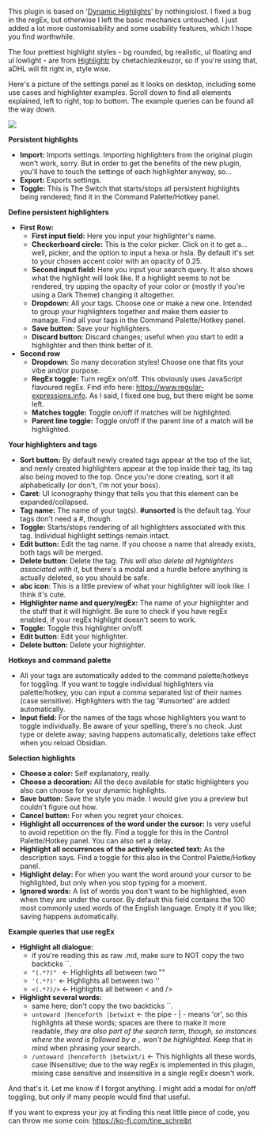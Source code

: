 This plugin is based on
'<a href="https://github.com/nothingislost/obsidian-dynamic-highlights">Dynamic
Highlights</a>' by nothingislost. I fixed a bug in the regEx, but otherwise I
left the basic mechanics untouched. I just added a lot more customisability and
some usability features, which I hope you find worthwhile.

The four prettiest highlight styles - bg rounded, bg realistic, ul floating and
ul lowlight - are from
<a href="https://github.com/chetachiezikeuzor/highlightr-Plugin/">Highlightr</a>
by chetachiezikeuzor, so if you're using that, aDHL will fit right in, style
wise.

Here's a picture of the settings panel as it looks on desktop, including some
use cases and highlighter examples. Scroll down to find all elements explained,
left to right, top to bottom. The example queries can be found all the way down.

<img src="https://github.com/tine-schreibt/active_aDHL/blob/main/Another-dynamic-highlights-plugin.png?raw=true">

**Persistent highlights**

- **Import:** Imports settings. Importing highlighters from the original plugin
  won't work, sorry. But in order to get the benefits of the new plugin, you'll
  have to touch the settings of each highlighter anyway, so...
- **Export:** Exports settings.
- **Toggle:** This is The Switch that starts/stops all persistent highlights
  being rendered; find it in the Command Palette/Hotkey panel.

**Define persistent highlighters**

- **First Row:**
  - **First input field:** Here you input your highlighter's name.
  - **Checkerboard circle:** This is the color picker. Click on it to get a...
    well, picker, and the option to input a hexa or hsla. By default it's set to
    your chosen accent color with an opacity of 0.25.
  - **Second input field:** Here you input your search query. It also shows what
    the highlight will look like. If a highlight seems to not be rendered, try
    upping the opacity of your color or (mostly if you're using a Dark Theme)
    changing it altogether.
  - **Dropdown:** All your tags. Choose one or make a new one. Intended to group
    your highlighters together and make them easier to manage. Find all your
    tags in the Command Palette/Hotkey panel.
  - **Save button:** Save your highlighters.
  - **Discard button**: Discard changes; useful when you start to edit a
    highlighter and then think better of it.
- **Second row**
  - **Dropdown**: So many decoration styles! Choose one that fits your vibe
    and/or purpose.
  - **RegEx toggle:** Turn regEx on/off. This obviously uses JavaScript
    flavoured regEx. Find info here: https://www.regular-expressions.info. As I
    said, I fixed one bug, but there might be some left.
  - **Matches toggle:** Toggle on/off if matches will be highlighted.
  - **Parent line toggle:** Toggle on/off if the parent line of a match will be
    highlighted.

**Your highlighters and tags**

- **Sort button:** By default newly created tags appear at the top of the list,
  and newly created highlighters appear at the top inside their tag, its tag
  also being moved to the top. Once you're done creating, sort it all
  alphabetically (or don't, I'm not your boss).
- **Caret**: UI iconography thingy that tells you that this element can be
  expanded/collapsed.
- **Tag name:** The name of your tag(s). **#unsorted** is the default tag. Your
  tags don't need a #, though.
- **Toggle:** Starts/stops rendering of all highlighters associated with this
  tag. Individual highlight settings remain intact.
- **Edit button:** Edit the tag name. If you choose a name that already exists,
  both tags will be merged.
- **Delete button:** Delete the tag. _This will also delete all highlighters
  associated with it_, but there's a modal and a hurdle before anything is
  actually deleted, so you should be safe.
- **abc icon**: This is a little preview of what your highlighter will look
  like. I think it's cute.
- **Highlighter name and query/regEx:** The name of your highlighter and the
  stuff that it will highlight. Be sure to check if you have regEx enabled, if
  your regEx highlight doesn't seem to work.
- **Toggle:** Toggle this highlighter on/off.
- **Edit button**: Edit your highlighter.
- **Delete button:** Delete your highlighter.

**Hotkeys and command palette**

- All your tags are automatically added to the command palette/hotkeys for
  toggling. If you want to toggle individual highlighters via palette/hotkey,
  you can input a comma separated list of their names (case sensitive).
  Highlighters with the tag '#unsorted' are added automatically.
- **Input field:** For the names of the tags whose highlighters you want to
  toggle individually. Be aware of your spelling, there's no check. Just type or
  delete away; saving happens automatically, deletions take effect when you
  reload Obsidian.

**Selection highlights**

- **Choose a color:** Self explanatory, really.
- **Choose a decoration:** All the deco available for static highlighters you
  also can choose for your dynamic highlights.
- **Save button:** Save the style you made. I would give you a preview but
  couldn't figure out how.
- **Cancel button:** For when you regret your choices.
- **Highlight all occurrences of the word under the cursor:** Is very useful to
  avoid repetition on the fly. Find a toggle for this in the Control
  Palette/Hotkey panel. You can also set a delay.
- **Highlight all occurrences of the actively selected text:** As the
  description says. Find a toggle for this also in the Control Palette/Hotkey
  panel.
- **Highlight delay:** For when you want the word around your cursor to be
  highlighted, but only when you stop typing for a moment.
- **Ignored words:** A list of words you don't want to be highlighted, even when
  they are under the cursor. By default this field contains the 100 most
  commonly used words of the English language. Empty it if you like; saving
  happens automatically.

**Example queries that use regEx**

- **Highlight all dialogue:**
  - if you're reading this as raw .md, make sure to NOT copy the two backticks
    \`\`.
  - `"(.*?)" ` <- Highlights all between two ""
  - `'(.*?)'` <- Highlights all between two ''
  - `<(.*?)/>` <- Highlights all between < and />
- **Highlight several words:**
  - same here; don't copy the two backticks \`\`.
  - `untoward |henceforth |betwixt` <- the pipe - | - means 'or', so this
    highlights all these words; spaces are there to make it more readable, _they
    are also part of the search term, though, so instances where the word is
    followed by a `,` won't be highlighted_. Keep that in mind when phrasing
    your search.
  - `/untoward |henceforth |betwixt/i` <- This highlights all these words, case
    INsensitive; due to the way regEx is implemented in this plugin, mixing case
    sensitive and insensitive in a single regEx doesn't work.

And that's it. Let me know if I forgot anything. I might add a modal for on/off
toggling, but only if many people would find that useful.

If you want to express your joy at finding this neat little piece of code, you
can throw me some coin: https://ko-fi.com/tine_schreibt
